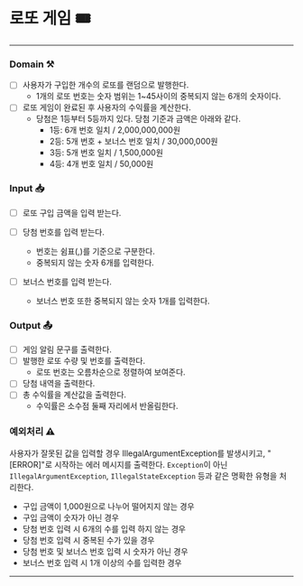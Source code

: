 # 로또 게임 🎟️

---

### Domain ⚒️
- [ ] 사용자가 구입한 개수의 로또를 랜덤으로 발행한다.
    - 1개의 로또 번호는 숫자 범위는 1~45사이의 중복되지 않는 6개의 숫자이다.
- [ ] 로또 게임이 완료된 후 사용자의 수익률을 계산한다. 
  - 당첨은 1등부터 5등까지 있다. 당첨 기준과 금액은 아래와 같다. 
    - 1등: 6개 번호 일치 / 2,000,000,000원 
    - 2등: 5개 번호 + 보너스 번호 일치 / 30,000,000원 
    - 3등: 5개 번호 일치 / 1,500,000원 
    - 4등: 4개 번호 일치 / 50,000원

### Input 📥
- [ ] 로또 구입 금액을 입력 받는다.
- [ ] 당첨 번호를 입력 받는다.
    - 번호는 쉼표(,)를 기준으로 구분한다.
    - 중복되지 않는 숫자 6개를 입력한다.

- [ ] 보너스 번호를 입력 받는다.
    - 보너스 번호 또한 중복되지 않는 숫자 1개를 입력한다.

### Output 📤
- [ ] 게임 알림 문구를 출력한다.
- [ ] 발행한 로또 수량 및 번호를 출력한다.
    - 로또 번호는 오름차순으로 정렬하여 보여준다.
- [ ] 당첨 내역을 출력한다.
- [ ] 총 수익률을 계산값을 출력한다.
    - 수익률은 소수점 둘째 자리에서 반올림한다.

### 예외처리 ⚠️
사용자가 잘못된 값을 입력할 경우 IllegalArgumentException를 발생시키고, "[ERROR]"로 시작하는 에러 메시지를 출력한다.
`Exception`이 아닌 `IllegalArgumentException`, `IllegalStateException` 등과 같은 명확한 유형을 처리한다.

* 구입 금액이 1,000원으로 나누어 떨어지지 않는 경우
* 구입 금액이 숫자가 아닌 경우
* 당첨 번호 입력 시 6개의 수를 입력 하지 않는 경우
* 당첨 번호 입력 시 중복된 수가 있을 경우
* 당첨 번호 및 보너스 번호 입력 시 숫자가 아닌 경우
* 보너스 번호 입력 시 1개 이상의 수를 입력한 경우

---
